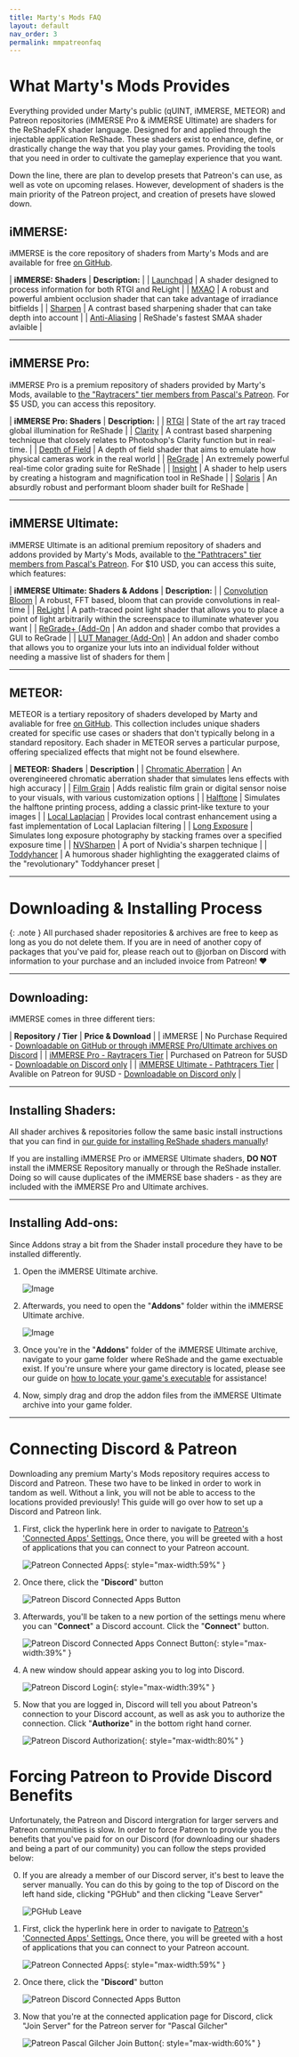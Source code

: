```yaml
---
title: Marty's Mods FAQ
layout: default
nav_order: 3
permalink: mmpatreonfaq
---
```


# What Marty's Mods Provides

Everything provided under Marty's public (qUINT, iMMERSE, METEOR) and Patreon repositories (iMMERSE Pro & iMMERSE Ultimate) are shaders for the ReShadeFX shader language. Designed for and applied through the injectable application ReShade. These shaders exist to enhance, define, or drastically change the way that you play your games. Providing the tools that you need in order to cultivate the gameplay experience that you want.

Down the line, there are plan to develop presets that Patreon's can use, as well as vote on upcoming relases. However, development of shaders is the main priority of the Patreon project, and creation of presets have slowed down.

## iMMERSE:

iMMERSE is the core repository of shaders from Marty's Mods and are available for free [on GitHub](https://github.com/martymcmodding/iMMERSE).

| **iMMERSE: Shaders** | **Description:** |
| [Launchpad](https://www.martysmods.com/launchpad/) | A shader designed to process information for both RTGI and ReLight |
| [MXAO](https://www.martysmods.com/mxao/) | A robust and powerful ambient occlusion shader that can take advantage of irradiance bitfields |
| [Sharpen](https://guides.martysmods.com/docs/shader-repositories/immerse/sharpen/) | A contrast based sharpening shader that can take depth into account |
| [Anti-Aliasing](https://guides.martysmods.com/docs/shader-repositories/immerse/smaa/) | ReShade's fastest SMAA shader avlaible |

---

## iMMERSE Pro:

iMMERSE Pro is a premium repository of shaders provided by Marty's Mods, available to [the "Raytracers" tier members from Pascal's Patreon](http://www.patreon.com/mcflypg). For $5 USD, you can access this repository.

| **iMMERSE Pro: Shaders** | **Description:** |
| [RTGI](https://www.martysmods.com/rtgi/) | State of the art ray traced global illumination for ReShade |
| [Clarity](https://www.martysmods.com/clarity/) | A contrast based sharpening technique that closely relates to Photoshop's Clarity function but in real-time. |
| [Depth of Field](https://www.martysmods.com/physical-depth-of-field/) | A depth of field shader that aims to emulate how physical cameras work in the real world |
| [ReGrade](https://www.martysmods.com/regrade/) | An extremely powerful real-time color grading suite for ReShade |
| [Insight](https://guides.martysmods.com/docs/shader-repositories/immerse-pro/insight/) | A shader to help users by creating a histogram and magnification tool in ReShade |
| [Solaris](https://www.martysmods.com/solaris/) | An absurdly robust and performant bloom shader built for ReShade |

---

## iMMERSE Ultimate:

iMMERSE Ultimate is an aditional premium repository of shaders and addons provided by Marty's Mods, available to [the "Pathtracers" tier members from Pascal's Patreon](http://www.patreon.com/mcflypg). For $10 USD, you can access this suite, which features:

| **iMMERSE Ultimate: Shaders & Addons** | **Description:** |
| [Convolution Bloom](https://www.martysmods.com/convolutionbloom/) | A robust, FFT based, bloom that can provide convolutions in real-time |
| [ReLight](https://www.martysmods.com/relight/) | A path-traced point light shader that allows you to place a point of light arbitrarily within the screenspace to illuminate whatever you want |
| [ReGrade+ (Add-On](https://guides.martysmods.com/docs/shader-repositories/immerse-ultimate/immerse-ultimate-regrade+/) | An addon and shader combo that provides a GUI to ReGrade |
| [LUT Manager (Add-On)](https://guides.martysmods.com/docs/shader-repositories/immerse-ultimate/immerse-ultimate-lut-manager/) | An addon and shader combo that allows you to organize your luts into an individual folder without needing a massive list of shaders for them |

---

## METEOR:

METEOR is a tertiary repository of shaders developed by Marty and avaliable for free [on GitHub](https://github.com/martymcmodding/METEOR/). This collection includes unique shaders created for specific use cases or shaders that don't typically belong in a standard repository. Each shader in METEOR serves a particular purpose, offering specialized effects that might not be found elsewhere.

| **METEOR: Shaders** | **Description** |
| [Chromatic Aberration](https://guides.martysmods.com/docs/shader-repositories/meteor/chromatic-aberation/) | An overengineered chromatic aberration shader that simulates lens effects with high accuracy |
| [Film Grain](https://guides.martysmods.com/docs/shader-repositories/meteor/film-grain/) | Adds realistic film grain or digital sensor noise to your visuals, with various customization options |
| [Halftone](https://guides.martysmods.com/docs/shader-repositories/meteor/halftone/) | Simulates the halftone printing process, adding a classic print-like texture to your images |
| [Local Laplacian](https://guides.martysmods.com/docs/shader-repositories/meteor/local-laplacian/) | Provides local contrast enhancement using a fast implementation of Local Laplacian filtering |
| [Long Exposure](https://guides.martysmods.com/docs/shader-repositories/meteor/long-exposure/) | Simulates long exposure photography by stacking frames over a specified exposure time |
| [NVSharpen](https://guides.martysmods.com/docs/shader-repositories/meteor/nvsharpen/) | A port of Nvidia's sharpen technique |
| [Toddyhancer](https://guides.martysmods.com/docs/shader-repositories/meteor/toddyhancer/) | A humorous shader highlighting the exaggerated claims of the "revolutionary" Toddyhancer preset |

---


# Downloading & Installing Process

{: .note }
All purchased shader repositories & archives are free to keep as long as you do not delete them. If you are in need of another copy of packages that you've paid for, please reach out to @jorban on Discord with information to your purchase and an included invoice from Patreon! ♥

---

## Downloading:

iMMERSE comes in three different tiers:

| **Repository / Tier** | **Price & Download** |
| iMMERSE | No Purchase Required - [Downloadable on GitHub or through iMMERSE Pro/Ultimate archives on Discord](https://github.com/martymcmodding/iMMERSE) |
| [iMMERSE Pro - Raytracers Tier](https://www.patreon.com/mcflypg/membership) | Purchased on Patreon for 5USD - [Downloadable on Discord only](https://discord.com/channels/494578207505514496/494599998059839498) |
| [iMMERSE Ultimate - Pathtracers Tier](https://www.patreon.com/mcflypg/membership) | Avalible on Patreon for 9USD - [Downloadable on Discord only](https://discord.com/channels/494578207505514496/494599917273350164) | 

---

## Installing Shaders:

All shader archives & repositories follow the same basic install instructions that you can find in [our guide for installing ReShade shaders manually](https://guides.martysmods.com/download-and-install-reshade#downloading-the-shader-repositorys#downloading-the-shader-repositorys)!

If you are installing iMMERSE Pro or iMMERSE Ultimate shaders, **DO NOT** install the iMMERSE Repository manually or through the ReShade installer. Doing so will cause duplicates of the iMMERSE base shaders - as they are included with the iMMERSE Pro and Ultimate archives.

---

## Installing Add-ons:

Since Addons stray a bit from the Shader install procedure they have to be installed differently. 

1. Open the iMMERSE Ultimate archive.

    ![Image](.\docs\patreon-shaders-faq\images\immerse_ultimate_archive.webp)

2. Afterwards, you need to open the "**Addons**" folder within the iMMERSE Ultimate archive.

    ![Image](.\docs\patreon-shaders-faq\images\immerse_ultimate_addons.webp)

3. Once you're in the "**Addons**" folder of the iMMERSE Ultimate archive, navigate to your game folder where ReShade and the game exectuable exist. If you're unsure where your game directory is located, please see our guide on [how to locate your game's executable](https://guides.martysmods.com/docs/additional-guides/finding-your-game-executable-and-directory/) for assistance!

4. Now, simply drag and drop the addon files from the iMMERSE Ultimate archive into your game folder.

---

# Connecting Discord & Patreon

Downloading any premium Marty's Mods repository requires access to Discord and Patreon. These two have to be linked in order to work in tandom as well. Without a link, you will not be able to access to the locations provided previously! This guide will go over how to set up a Discord and Patreon link.

1. First, click the hyperlink here in order to navigate to [Patreon's 'Connected Apps' Settings.](https://www.patreon.com/settings/apps/) Once there, you will be greeted with a host of applications that you can connect to your Patreon account.

    ![Patreon Connected Apps](.\docs\patreon-shaders-faq\images\patreon-connected-apps.webp){: style="max-width:59%" }


2. Once there, click the "**Discord**" button

    ![Patreon Discord Connected Apps Button](.\docs\patreon-shaders-faq\images\patreon-discord-button.webp)

3. Afterwards, you'll be taken to a new portion of the settings menu where you can "**Connect**" a Discord account. Click the "**Connect**" button.

    ![Patreon Discord Connected Apps Connect Button](.\docs\patreon-shaders-faq\images\discord-connect-button.webp){: style="max-width:39%" }

4. A new window should appear asking you to log into Discord.

    ![Patreon Discord Login](.\docs\patreon-shaders-faq\images\patreon-discord-login.webp){: style="max-width:39%" }

5. Now that you are logged in, Discord will tell you about Patreon's connection to your Discord account, as well as ask you to authorize the connection. Click "**Authorize**" in the bottom right hand corner.

    ![Patreon Discord Authorization](.\docs\patreon-shaders-faq\images\discord-authorize.webp){: style="max-width:80%" }

# Forcing Patreon to Provide Discord Benefits

Unfortunately, the Patreon and Discord intergration for larger servers and Patreon communities is slow. In order to force Patreon to provide you the benefits that you've paid for on our Discord (for downloading our shaders and being a part of our community) you can follow the steps provided below:

0. If you are already a member of our Discord server, it's best to leave the server manually. You can do this by going to the top of Discord on the left hand side, clicking "PGHub" and then clicking "Leave Server"

    ![PGHub Leave](.\docs\patreon-shaders-faq\images\pghub_leave.webp)

1. First, click the hyperlink here in order to navigate to [Patreon's 'Connected Apps' Settings.](https://www.patreon.com/settings/apps/) Once there, you will be greeted with a host of applications that you can connect to your Patreon account.

    ![Patreon Connected Apps](.\docs\patreon-shaders-faq\images\patreon-connected-apps.webp){: style="max-width:59%" }

2. Once there, click the "**Discord**" button

    ![Patreon Discord Connected Apps Button](.\docs\patreon-shaders-faq\images\patreon-discord-button.webp)

3. Now that you're at the connected application page for Discord, click "Join Server" for the Patreon server for "Pascal Gilcher"

    ![Patreon Pascal Gilcher Join Button](.\docs\patreon-shaders-faq\images\patreon_join_server.webp){: style="max-width:60%" }